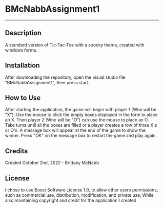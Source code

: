 # BMcNabbAssignment1

---

## Description 

A standard version of Tic-Tac-Toe with a spooky theme, created with windows forms.  

## Installation 

After downloading the repository, open the visual studio file "BMcNabbAssignment1", then press start. 

## How to Use 

After starting the application, the game will begin with player 1 (Who will be "X"). Use the mouse to click the empty boxes displayed in the form to place an X. Then player 2 (Who will be "O") can use the mouse to place an O. Take turns until all the boxes are filled or a player creates a row of three X's or O's. A message box will appear at the end of the game to show the winner. Press "OK" on the message box to restart the game and play again. 

## Credits 

Created October 2nd, 2022 - Brittany McNabb 

## License 

I chose to use Boost Software License 1.0, to allow other users permissions, such as commercial use, distribution, modification, and private use; While also maintaining copyright and credit for the application I created. 